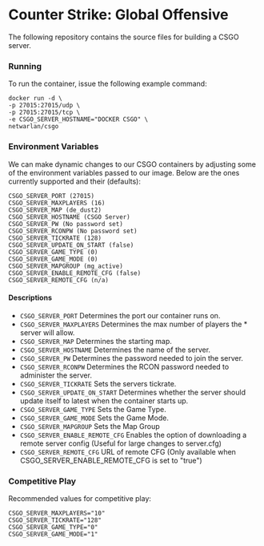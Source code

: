 # Counter Strike: Global Offensive
              
The following repository contains the source files for building a CSGO server.


### Running
To run the container, issue the following example command:
```
docker run -d \
-p 27015:27015/udp \
-p 27015:27015/tcp \
-e CSGO_SERVER_HOSTNAME="DOCKER CSGO" \
netwarlan/csgo
```

### Environment Variables
We can make dynamic changes to our CSGO containers by adjusting some of the environment variables passed to our image.
Below are the ones currently supported and their (defaults):

```
CSGO_SERVER_PORT (27015)
CSGO_SERVER_MAXPLAYERS (16)
CSGO_SERVER_MAP (de_dust2)
CSGO_SERVER_HOSTNAME (CSGO Server)
CSGO_SERVER_PW (No password set)
CSGO_SERVER_RCONPW (No password set)
CSGO_SERVER_TICKRATE (128)
CSGO_SERVER_UPDATE_ON_START (false)
CSGO_SERVER_GAME_TYPE (0)
CSGO_SERVER_GAME_MODE (0)
CSGO_SERVER_MAPGROUP (mg_active)
CSGO_SERVER_ENABLE_REMOTE_CFG (false)
CSGO_SERVER_REMOTE_CFG (n/a)

```

#### Descriptions

* `CSGO_SERVER_PORT` Determines the port our container runs on.
* `CSGO_SERVER_MAXPLAYERS` Determines the max number of players the * server will allow.
* `CSGO_SERVER_MAP` Determines the starting map.
* `CSGO_SERVER_HOSTNAME` Determines the name of the server.
* `CSGO_SERVER_PW` Determines the password needed to join the server.
* `CSGO_SERVER_RCONPW` Determines the RCON password needed to administer the server.
* `CSGO_SERVER_TICKRATE` Sets the servers tickrate.
* `CSGO_SERVER_UPDATE_ON_START` Determines whether the server should update itself to latest when the container starts up.
* `CSGO_SERVER_GAME_TYPE` Sets the Game Type.
* `CSGO_SERVER_GAME_MODE` Sets the Game Mode.
* `CSGO_SERVER_MAPGROUP` Sets the Map Group
* `CSGO_SERVER_ENABLE_REMOTE_CFG` Enables the option of downloading a remote server config (Useful for large changes to server.cfg)
* `CSGO_SERVER_REMOTE_CFG` URL of remote CFG (Only available when CSGO_SERVER_ENABLE_REMOTE_CFG is set to "true")


### Competitive Play
Recommended values for competitive play:
```
CSGO_SERVER_MAXPLAYERS="10"
CSGO_SERVER_TICKRATE="128"
CSGO_SERVER_GAME_TYPE="0"
CSGO_SERVER_GAME_MODE="1"
```
